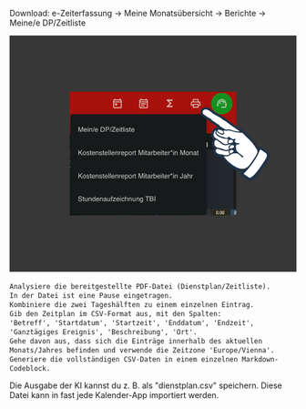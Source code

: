 Download: e-Zeiterfassung -> Meine Monatsübersicht -> Berichte -> Meine/e DP/Zeitliste

<img src="preview_dienstplan.png" alt="x" style="max-width: 100%; height: auto;">

```
Analysiere die bereitgestellte PDF-Datei (Dienstplan/Zeitliste). 
In der Datei ist eine Pause eingetragen.
Kombiniere die zwei Tageshälften zu einem einzelnen Eintrag.
Gib den Zeitplan im CSV-Format aus, mit den Spalten:
'Betreff', 'Startdatum', 'Startzeit', 'Enddatum', 'Endzeit', 'Ganztägiges Ereignis', 'Beschreibung', 'Ort'.
Gehe davon aus, dass sich die Einträge innerhalb des aktuellen Monats/Jahres befinden und verwende die Zeitzone 'Europe/Vienna'.
Generiere die vollständigen CSV-Daten in einem einzelnen Markdown-Codeblock.
```

Die Ausgabe der KI kannst du z. B. als "dienstplan.csv" speichern. Diese Datei kann in fast jede Kalender-App importiert werden.
